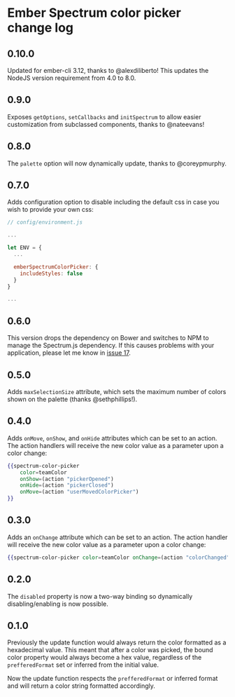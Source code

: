 # Ember Spectrum color picker change log

## 0.10.0

Updated for ember-cli 3.12, thanks to @alexdiliberto! This updates the NodeJS version requirement from 4.0 to 8.0.

## 0.9.0

Exposes `getOptions`, `setCallbacks` and `initSpectrum` to allow easier customization from subclassed components,
thanks to @nateevans!

## 0.8.0

The `palette` option will now dynamically update, thanks to @coreypmurphy.

## 0.7.0

Adds configuration option to disable including the default css in case you wish to provide your own css:

```js
// config/environment.js

...

let ENV = {
  ...

  emberSpectrumColorPicker: {
    includeStyles: false
  }
}

...
```

## 0.6.0

This version drops the dependency on Bower and switches to NPM to manage the Spectrum.js dependency. If this causes
problems with your application, please let me know in [issue 17](https://github.com/RSSchermer/ember-spectrum-color-picker/issues/17).

## 0.5.0

Adds `maxSelectionSize` attribute, which sets the maximum number of colors shown on the palette (thanks @sethphillips!).

## 0.4.0

Adds `onMove`, `onShow`, and `onHide` attributes which can be set to an action. The action handlers will receive the
new color value as a parameter upon a color change:

``` handlebars
{{spectrum-color-picker
    color=teamColor
    onShow=(action "pickerOpened")
    onHide=(action "pickerClosed")
    onMove=(action "userMovedColorPicker")
}}
```

## 0.3.0

Adds an `onChange` attribute which can be set to an action. The action handler will receive the new color value as
a parameter upon a color change:

``` handlebars
{{spectrum-color-picker color=teamColor onChange=(action "colorChanged")}}
```

## 0.2.0

The `disabled` property is now a two-way binding so dynamically disabling/enabling is now possible.

## 0.1.0

Previously the update function would always return the color formatted as a hexadecimal value. This meant that after
a color was picked, the bound color property would always become a hex value, regardless of the `prefferedFormat` set
or inferred from the initial value.

Now the update function respects the `prefferedFormat` or inferred format and will return a color string formatted
accordingly.
